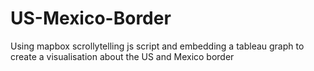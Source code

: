 # US-Mexico-Border
Using mapbox scrollytelling js script and embedding a tableau graph to create a visualisation about the US and Mexico border
